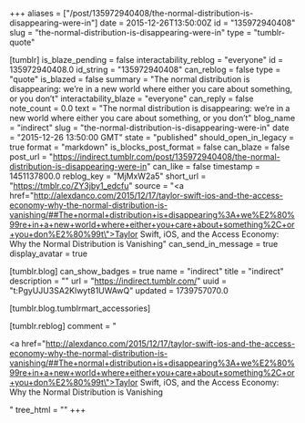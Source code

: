 +++
aliases = ["/post/135972940408/the-normal-distribution-is-disappearing-were-in"]
date = 2015-12-26T13:50:00Z
id = "135972940408"
slug = "the-normal-distribution-is-disappearing-were-in"
type = "tumblr-quote"

[tumblr]
is_blaze_pending = false
interactability_reblog = "everyone"
id = 135972940408.0
id_string = "135972940408"
can_reblog = false
type = "quote"
is_blazed = false
summary = "The normal distribution is disappearing: we’re in a new world where either you care about something, or you don’t"
interactability_blaze = "everyone"
can_reply = false
note_count = 0.0
text = "The normal distribution is disappearing: we’re in a new world where either you care about something, or you don’t"
blog_name = "indirect"
slug = "the-normal-distribution-is-disappearing-were-in"
date = "2015-12-26 13:50:00 GMT"
state = "published"
should_open_in_legacy = true
format = "markdown"
is_blocks_post_format = false
can_blaze = false
post_url = "https://indirect.tumblr.com/post/135972940408/the-normal-distribution-is-disappearing-were-in"
can_like = false
timestamp = 1451137800.0
reblog_key = "MjMxW2a5"
short_url = "https://tmblr.co/ZY3jby1_edcfu"
source = "<a href=\"http://alexdanco.com/2015/12/17/taylor-swift-ios-and-the-access-economy-why-the-normal-distribution-is-vanishing/##The+normal+distribution+is+disappearing%3A+we%E2%80%99re+in+a+new+world+where+either+you+care+about+something%2C+or+you+don%E2%80%99t\">Taylor Swift, iOS, and the Access Economy: Why the Normal Distribution is Vanishing</a>"
can_send_in_message = true
display_avatar = true

[tumblr.blog]
can_show_badges = true
name = "indirect"
title = "indirect"
description = ""
url = "https://indirect.tumblr.com/"
uuid = "t:PgyUJU3SA2Klwyt81UWAwQ"
updated = 1739757070.0

[tumblr.blog.tumblrmart_accessories]

[tumblr.reblog]
comment = "<p><a href=\"http://alexdanco.com/2015/12/17/taylor-swift-ios-and-the-access-economy-why-the-normal-distribution-is-vanishing/##The+normal+distribution+is+disappearing%3A+we%E2%80%99re+in+a+new+world+where+either+you+care+about+something%2C+or+you+don%E2%80%99t\">Taylor Swift, iOS, and the Access Economy: Why the Normal Distribution is Vanishing</a></p>"
tree_html = ""
+++
